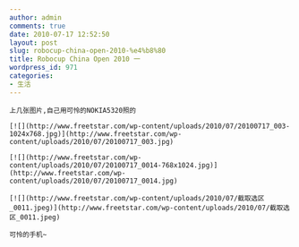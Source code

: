 ```yaml
---
author: admin
comments: true
date: 2010-07-17 12:52:50
layout: post
slug: robocup-china-open-2010-%e4%b8%80
title: Robocup China Open 2010 一
wordpress_id: 971
categories:
- 生活
---
```


	上几张图片,自己用可怜的NOKIA5320照的

	[![](http://www.freetstar.com/wp-content/uploads/2010/07/20100717_003-1024x768.jpg)](http://www.freetstar.com/wp-content/uploads/2010/07/20100717_003.jpg)

	[![](http://www.freetstar.com/wp-content/uploads/2010/07/20100717_0014-768x1024.jpg)](http://www.freetstar.com/wp-content/uploads/2010/07/20100717_0014.jpg)

	[![](http://www.freetstar.com/wp-content/uploads/2010/07/截取选区_0011.jpeg)](http://www.freetstar.com/wp-content/uploads/2010/07/截取选区_0011.jpeg)

	可怜的手机~

